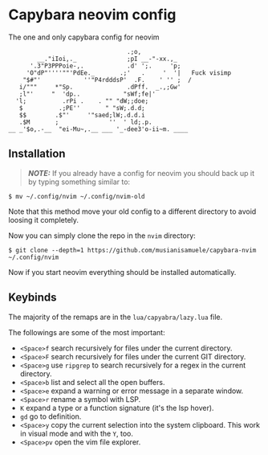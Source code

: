 # Capybara neovim config
The one and only capybara config for neovim
```
                                 .;o,
        __."iIoi,._              ;pI __-"-xx.,_
      '.3"P3PPPoie-,.            .d' ';.     'p;
     'O"dP"''''""'PdEe._       .;'   .     '  '|   Fuck visimp
    "$#"'            ''"P4rdddsP'  .F.    ' '' ;  /
   i/"""     *"Sp.               .dPff.  _.,;Gw'
   ;l"'     "  'dp..            "sWf;fe|'
  'l;          .rPi .    . "" "dW;;doe;
   $          .;PE''       " "sW;.d.d;
   $$        .$"'     '"saed;lW;.d.d.i
   .$M       ;              ''  ' ld;.p.
__ _'$o,.-__  "ei-Mu~,.__ ___ '_-dee3'o-ii~m. ____
```

## Installation

> **_NOTE:_**  If you already have a config for neovim you should back up it by 
typing something similar to:
```
$ mv ~/.config/nvim ~/.config/nvim-old
```
Note that this method move your old config to a different directory to avoid 
loosing it completely.

Now you can simply clone the repo in the `nvim` directory:
```
$ git clone --depth=1 https://github.com/musianisamuele/capybara-nvim ~/.config/nvim
```
Now if you start neovim everything should be installed automatically.

## Keybinds
The majority of the remaps are in the `lua/capyabra/lazy.lua` file.

The followings are some of the most important:
- `<Space>f` search recursively for files under the current directory.
- `<Space>F` search recursively for files under the current GIT directory.
- `<Space>g` use `ripgrep` to search recursively for a regex in the current directory.
- `<Space>b` list and select all the open buffers.
- `<Space>e` expand a warning or error message in a separate window.
- `<Space>r` rename a symbol with LSP.
- `K` expand a type or a function signature (it's the lsp hover).
- `gd` go to definition.
- `<Space>y` copy the current selection into the system clipboard. This work in visual mode and with the `Y`, too.
- `<Space>pv` open the vim file explorer.
